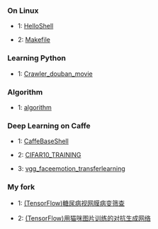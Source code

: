### On Linux

* 1: [HelloShell](https://github.com/AllenMao/Demo/tree/master/learningShell)

* 2: [Makefile](https://github.com/AllenMao/Demo/tree/master/learningShell/makefile)


### Learning Python

* 1: [Crawler_douban_movie](https://github.com/AllenMao/Demo/tree/master/douban_movie_top250)

### Algorithm

* 1: [algorithm](https://github.com/AllenMao/Demo/tree/master/acm)

### Deep Learning on Caffe

* 1: [CaffeBaseShell](https://github.com/AllenMao/Demo/tree/master/CaffeBaseShell)

* 2: [CIFAR10_TRAINING](https://github.com/AllenMao/Demo/tree/master/CIFAR10_TRAINING)

* 3: [vgg_faceemotion_transferlearning](https://github.com/AllenMao/Demo/tree/master/vgg_faceemotion_transferringlearning)

### My fork

* 1: [(TensorFlow)糖尿病视网膜病变筛查](https://github.com/Nomikxyz/diabetic-retinopathy-screening)

* 2: [(TensorFlow)用猫咪图片训练的对抗生成网络](https://github.com/AlexiaJM/Deep-learning-with-cats)
